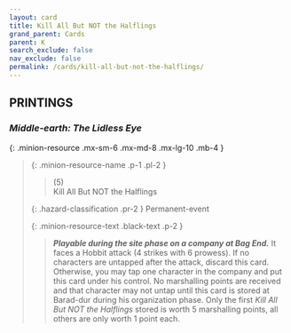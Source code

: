 ```yaml
---
layout: card
title: Kill All But NOT the Halflings
grand_parent: Cards
parent: K
search_exclude: false
nav_exclude: false
permalink: /cards/kill-all-but-not-the-halflings/
---
```


## PRINTINGS


### _Middle-earth: The Lidless Eye_

{: .minion-resource .mx-sm-6 .mx-md-8 .mx-lg-10 .mb-4 }
> {: .minion-resource-name .p-1 .pl-2 }
> > <div class="hazard-mp">(5)</div>
> > <div class="card-name">Kill All But NOT the Halflings</div>
>
> {: .hazard-classification .pr-2 }
> Permanent-event
>
> {: .minion-resource-text .black-text .p-2 }
> > ***Playable during the site phase on a company at Bag End.*** It faces a Hobbit attack (4 strikes with 6 prowess). If no characters are untapped after the attack, discard this card. Otherwise, you may tap one character in the company and put this card under his control. No marshalling points are received and that character may not untap until this card is stored at Barad-dur during his organization phase. Only the first _Kill All But NOT the Halflings_ stored is worth 5 marshalling points, all others are only worth 1 point each.  
> 
